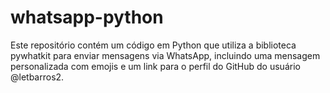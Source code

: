 # whatsapp-python
Este repositório contém um código em Python que utiliza a biblioteca pywhatkit para enviar mensagens via WhatsApp, incluindo uma mensagem personalizada com emojis e um link para o perfil do GitHub do usuário @letbarros2. 
